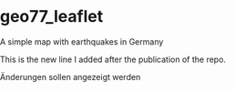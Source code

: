 # geo77_leaflet
 A simple map with earthquakes in Germany

This is the new line I added after the publication of the repo.

Änderungen sollen angezeigt werden

<!DOCTYPE html>
<html lang="en">
<head>
 <!-- set the charset -->
 <meta charset="utf-8">
 <!-- set make the map responsive -->
 <meta http-equiv="X-UA-Compatible" content="IE=edge">
 <meta name="viewport" content="initial-scale=1,user-scalable=no,maximum-scale=1,width=device-width">
 <meta name="mobile-web-app-capable" content="yes">
 <meta name="apple-mobile-web-app-capable" content="yes">
  <!-- set the title shown in the browser tab -->
 <title>Earthquake Map</title>
  <!-- Links to the leaflet CSS and JS -->
 <link rel="stylesheet" href="https://unpkg.com/leaflet@1.7.1/dist/leaflet.css"
   integrity="sha512-xodZBNTC5n17Xt2atTPuE1HxjVMSvLVW9ocqUKLsCC5CXdbqCmblAshOMAS6/keqq/sMZMZ19scR4PsZChSR7A=="
   crossorigin=""/>
 <script src="https://unpkg.com/leaflet@1.7.1/dist/leaflet.js"
   integrity="sha512-XQoYMqMTK8LvdxXYG3nZ448hOEQiglfqkJs1NOQV44cWnUrBc8PkAOcXy20w0vlaXaVUearIOBhiXZ5V3ynxwA=="
   crossorigin=""></script>
  <!-- styles for elements html and body: fullscreen  -->
 <style>
  html, body {
 	 width: 100%;
     height: 100%;
	 padding: 0;
	 margin: 0;
  }
 </style>	
</head>
<body>
 <!-- set the div element containing the map -->
 <div id="mapid" style="width: 100%; height: 100%; padding: 0; margin: 0;"></div>


 <script>

  // Create Leaflet map
  var mymap = L.map('mapid').setView([51.5, 11.5], 6);

  // Add basemaps
  // basemap 1:
  var osm_basemap = L.tileLayer('https://{s}.tile.openstreetmap.de/tiles/osmde/{z}/{x}/{y}.png', {
	  attribution: '<a href="http://www.openstreetmap.org/copyright">OpenStreetMap</a>'
  }).addTo(mymap);
 </script>

</body>
</html>
